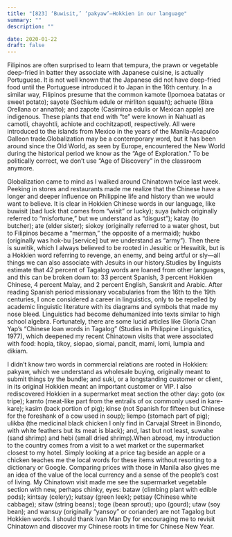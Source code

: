 ```yaml
---
title: "[823] ‘Buwisit,’ ‘pakyaw’–Hokkien in our language"
summary: ""
description: ""

date: 2020-01-22
draft: false
---
```


Filipinos are often surprised to learn that tempura, the prawn or vegetable deep-fried in batter they associate with Japanese cuisine, is actually Portuguese. It is not well known that the Japanese did not have deep-fried food until the Portuguese introduced it to Japan in the 16th century. In a similar way, Filipinos presume that the common kamote (Ipomoea batatas or sweet potato); sayote (Sechium edule or mirliton squash); achuete (Bixa Orellana or annatto); and zapote (Casimiroa edulis or Mexican apple) are indigenous. These plants that end with “te” were known in Nahuatl as camotli, chayohtli, achiote and cochitzapotl, respectively. All were introduced to the islands from Mexico in the years of the Manila-Acapulco Galleon trade.Globalization may be a contemporary word, but it has been around since the Old World, as seen by Europe, encountered the New World during the historical period we know as the “Age of Exploration.” To be politically correct, we don’t use “Age of Discovery” in the classroom anymore.

Globalization came to mind as I walked around Chinatown twice last week. Peeking in stores and restaurants made me realize that the Chinese have a longer and deeper influence on Philippine life and history than we would want to believe. It is clear in Hokkien Chinese words in our language, like buwisit (bad luck that comes from “wisit” or lucky); suya (which originally referred to “misfortune,” but we understand as “disgust”); katay (to butcher); ate (elder sister); siokoy (originally referred to a water ghost, but to Filipinos became a “merman,” the opposite of a mermaid); hukbo (originally was hok-bu [service] but we understand as “army”). Then there is suwitik, which I always believed to be rooted in Jesuitic or Heswitik, but is a Hokkien word referring to revenge, an enemy, and being artful or sly—all things we can also associate with Jesuits in our history.Studies by linguists estimate that 42 percent of Tagalog words are loaned from other languages, and this can be broken down to: 33 percent Spanish, 3 percent Hokkien Chinese, 4 percent Malay, and 2 percent English, Sanskrit and Arabic. After reading Spanish period missionary vocabularies from the 16th to the 19th centuries, I once considered a career in linguistics, only to be repelled by academic linguistic literature with its diagrams and symbols that made my nose bleed. Linguistics had become dehumanized into texts similar to high school algebra. Fortunately, there are some lucid articles like Gloria Chan Yap’s “Chinese loan words in Tagalog” (Studies in Philippine Linguistics, 1977), which deepened my recent Chinatown visits that were associated with food: hopia, tikoy, siopao, siomai, pancit, mami, lomi, lumpia and dikiam.

I didn’t know two words in commercial relations are rooted in Hokkien: pakyaw, which we understand as wholesale buying, originally meant to submit things by the bundle; and suki, or a longstanding customer or client, in its original Hokkien meant an important customer or VIP. I also rediscovered Hokkien in a supermarket meat section the other day: goto (ox tripe); kamto (meat-like part from the entrails of ox commonly used in kare-kare); kasim (back portion of pig); kinse (not Spanish for fifteen but Chinese for the foreshank of a cow used in soup); liempo (stomach part of pig); ulikba (the medicinal black chicken I only find in Carvajal Street in Binondo, with white feathers but its meat is black); and, last but not least, suwahe (sand shrimp) and hebi (small dried shrimp).When abroad, my introduction to the country comes from a visit to a wet market or the supermarket closest to my hotel. Simply looking at a price tag beside an apple or a chicken teaches me the local words for these items without resorting to a dictionary or Google. Comparing prices with those in Manila also gives me an idea of the value of the local currency and a sense of the people’s cost of living. My Chinatown visit made me see the supermarket vegetable section with new, perhaps chinky, eyes: bataw (climbing plant with edible pods); kintsay (celery); kutsay (green leek); petsay (Chinese white cabbage); sitaw (string beans); toge (bean sprout); upo (gourd); utaw (soy bean); and wansuy (originally “yansoy” or coriander) are not Tagalog but Hokkien words. I should thank Ivan Man Dy for encouraging me to revisit Chinatown and discover my Chinese roots in time for Chinese New Year.
